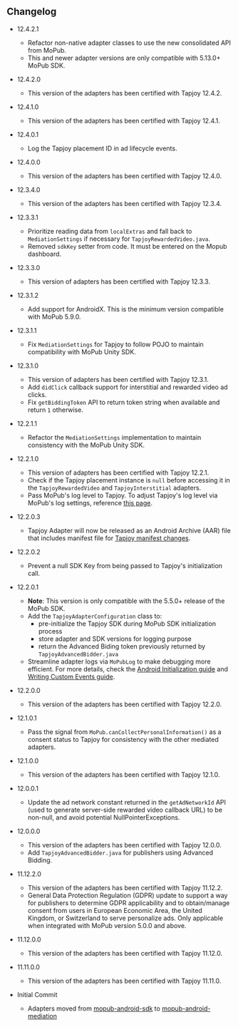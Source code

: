 ## Changelog
  * 12.4.2.1
    * Refactor non-native adapter classes to use the new consolidated API from MoPub.
    * This and newer adapter versions are only compatible with 5.13.0+ MoPub SDK.

  * 12.4.2.0
    * This version of the adapters has been certified with Tapjoy 12.4.2.

  * 12.4.1.0
    * This version of the adapters has been certified with Tapjoy 12.4.1.

  * 12.4.0.1
    * Log the Tapjoy placement ID in ad lifecycle events.

  * 12.4.0.0
    * This version of the adapters has been certified with Tapjoy 12.4.0.

  * 12.3.4.0
    * This version of the adapters has been certified with Tapjoy 12.3.4.

  * 12.3.3.1
    * Prioritize reading data from `localExtras` and fall back to `MediationSettings` if necessary for `TapjoyRewardedVideo.java`.
    * Removed `sdkKey` setter from code. It must be entered on the Mopub dashboard.
    
  * 12.3.3.0
    * This version of adapters has been certified with Tapjoy 12.3.3.

  * 12.3.1.2
    * Add support for AndroidX. This is the minimum version compatible with MoPub 5.9.0.

  * 12.3.1.1
    * Fix `MediationSettings` for Tapjoy to follow POJO to maintain compatibility with MoPub Unity SDK.

  * 12.3.1.0
    * This version of adapters has been certified with Tapjoy 12.3.1.
    * Add `didClick` callback support for interstitial and rewarded video ad clicks.
    * Fix `getBiddingToken` API to return token string when available and return `1` otherwise.

  * 12.2.1.1
    * Refactor the `MediationSettings` implementation to maintain consistency with the MoPub Unity SDK.

  * 12.2.1.0
    * This version of adapters has been certified with Tapjoy 12.2.1.
    * Check if the Tapjoy placement instance is `null` before accessing it in the `TapjoyRewardedVideo` and `TapjoyInterstitial` adapters.
    * Pass MoPub's log level to Tapjoy. To adjust Tapjoy's log level via MoPub's log settings, reference [this page](https://developers.mopub.com/publishers/android/test/#enable-logging).

  * 12.2.0.3
    * Tapjoy Adapter will now be released as an Android Archive (AAR) file that includes manifest file for [Tapjoy manifest changes](https://dev.tapjoy.com/sdk-integration/android/getting-started-guide-publishers-android/#toc_add-app-permissions-and-activities).

  * 12.2.0.2
    * Prevent a null SDK Key from being passed to Tapjoy's initialization call.

  * 12.2.0.1
    * **Note**: This version is only compatible with the 5.5.0+ release of the MoPub SDK.
    * Add the `TapjoyAdapterConfiguration` class to: 
         * pre-initialize the Tapjoy SDK during MoPub SDK initialization process
         * store adapter and SDK versions for logging purpose
         * return the Advanced Biding token previously returned by `TapjoyAdvancedBidder.java`
    * Streamline adapter logs via `MoPubLog` to make debugging more efficient. For more details, check the [Android Initialization guide](https://developers.mopub.com/docs/android/initialization/) and [Writing Custom Events guide](https://developers.mopub.com/docs/android/custom-events/).

  * 12.2.0.0
    * This version of the adapters has been certified with Tapjoy 12.2.0.
    
  * 12.1.0.1
    * Pass the signal from `MoPub.canCollectPersonalInformation()` as a consent status to Tapjoy for consistency with the other mediated adapters.

  * 12.1.0.0
    * This version of the adapters has been certified with Tapjoy 12.1.0.

  * 12.0.0.1
    * Update the ad network constant returned in the `getAdNetworkId` API (used to generate server-side rewarded video callback URL) to be non-null, and avoid potential NullPointerExceptions.

  * 12.0.0.0
    * This version of the adapters has been certified with Tapjoy 12.0.0.
    * Add `TapjoyAdvancedBidder.java` for publishers using Advanced Bidding.

  * 11.12.2.0
    * This version of the adapters has been certified with Tapjoy 11.12.2.
    * General Data Protection Regulation (GDPR) update to support a way for publishers to determine GDPR applicability and to obtain/manage consent from users in European Economic Area, the United Kingdom, or Switzerland to serve personalize ads. Only applicable when integrated with MoPub version 5.0.0 and above.

  * 11.12.0.0
    * This version of the adapters has been certified with Tapjoy 11.12.0.

  * 11.11.0.0
    * This version of the adapters has been certified with Tapjoy 11.11.0.

  * Initial Commit
  	* Adapters moved from [mopub-android-sdk](https://github.com/mopub/mopub-android-sdk) to [mopub-android-mediation](https://github.com/mopub/mopub-android-mediation/)